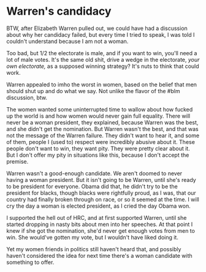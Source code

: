 # Warren's candidacy
BTW, after Elizabeth Warren pulled out, we could have had a  discussion about why her candidacy failed, but every time I tried to speak, I was told I couldn't understand because I am not a woman.

Too bad, but 1/2 the electorate is male, and if you want to win, you'll need a lot of male votes. It's the same old shit, drive a wedge in the electorate, <i>your own electorate,</i> as a supposed winning strategy? It's nuts to think that could work. 

Warren appealed to imho the worst in women, based on the belief that men should shut up and do what we say. Not unlike the flavor of the #blm discussion, btw. 

The women wanted some uninterrupted time to wallow about how fucked up the world is and how women would never gain full equality. There will never be a woman president, they explained, because Warren was the best, and she didn't get the nomination. But Warren wasn't the best, and that was not the message of the Warren failure. They didn't want to hear it, and some of them, people I (used to) respect were incredibly abusive about it. These people don't want to win, they want pity. They were pretty clear about it. But I don't offer my pity in situations like this, because I don't accept the premise. 

Warren wasn't a good-enough candidate. We aren't doomed to never having a woman president. But it isn't going to be Warren, until she's ready to be president for everyone. Obama did that, he didn't try to be the president for blacks, though blacks were rightfully proud, as I was, that our country had finally broken through on race, or so it seemed at the time. I will cry the day a woman is elected president, as I cried the day Obama won. 

I supported the hell out of HRC, and at first supported Warren, until she started dropping in nasty bits about men into her speeches. At that point I knew if she got the nomination, she'd never get enough votes from men to win. She would've gotten my vote, but I wouldn't have liked doing it. 

Yet my women friends in politics still haven't heard that, and possibly haven't considered the idea for next time there's a woman candidate with something to offer. 

